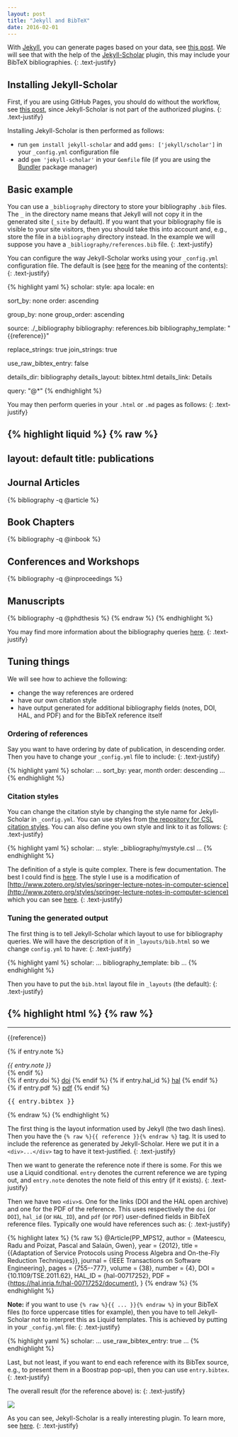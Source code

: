 ```yaml
---
layout: post
title: "Jekyll and BibTeX"
date: 2016-02-01
---
```


With [Jekyll](http://jekyllrb.com), you can generate pages based on your data,
see [this post]({{site.url}}/2016/01/29/github-pages-without-the-workflow.html).
We will see that with the help of the [Jekyll-Scholar](https://github.com/inukshuk/jekyll-scholar) plugin,
this may include your BibTeX bibliographies.
{: .text-justify}

## Installing Jekyll-Scholar

First, if you are using GitHub Pages, you should do without the workflow,
see [this post]({{site.url}}/2016/01/29/gihub-pages-without-the-workflow.html),
since Jekyll-Scholar is not part of the authorized plugins.
{: .text-justify}

Installing Jekyll-Scholar is then performed as follows:

- run `gem install jekyll-scholar` and add `gems: ['jekyll/scholar']` in your `_config.yml` configuration file
- add `gem 'jekyll-scholar'` in your `Gemfile` file (if you are using the [Bundler](http://bundler.io/) package manager)

## Basic example

You can use a `_bibliography` directory to store your bibliography `.bib` files.
The `_` in the directory name means that Jekyll will not copy it in the generated site (`_site` by default).
If you want that your bibliography file is visible to your site visitors,
then you should take this into account and, e.g., store the file in a `bibliography` directory instead.
In the example we will suppose you have a `_bibliography/references.bib` file.
{: .text-justify}

You can configure the way Jekyll-Scholar works using your `_config.yml` configuration file.
The default is (see [here](https://github.com/inukshuk/jekyll-scholar) for the meaning of the contents):
{: .text-justify}

{% highlight yaml %}
scholar:
  style: apa
  locale: en

  sort_by: none
  order: ascending

  group_by: none
  group_order: ascending

  source: ./_bibliography
  bibliography: references.bib
  bibliography_template: "{{reference}}"

  replace_strings: true
  join_strings:    true

  use_raw_bibtex_entry: false

  details_dir:    bibliography
  details_layout: bibtex.html
  details_link:   Details

  query: "@*"
{% endhighlight %}

You may then perform queries in your `.html` or `.md` pages as follows:
{: .text-justify}

{% highlight liquid %}
{% raw %}
---
layout: default
title: publications
---

## Journal Articles

{% bibliography -q @article %}

## Book Chapters

{% bibliography -q @inbook %}

## Conferences and Workshops

{% bibliography -q @inproceedings %}

## Manuscripts

{% bibliography -q @phdthesis %}
{% endraw %}
{% endhighlight %}

You may find more information about the bibliography queries [here](https://github.com/inukshuk/jekyll-scholar).
{: .text-justify}

## Tuning things

We will see how to achieve the following:

- change the way references are ordered
- have our own citation style
- have output generated for additional bibliography fields (notes, DOI, HAL, and PDF)
  and for the BibTeX reference itself

### Ordering of references

Say you want to have ordering by date of publication, in descending order.
Then you have to change your `_config.yml` file to include:
{: .text-justify}

{% highlight yaml %}
scholar:
  ...
  sort_by: year, month
  order: descending
  ...
{% endhighlight %}

### Citation styles

You can change the citation style by changing the style name for Jekyll-Scholar in `_config.yml`.
You can use styles from [the repository for CSL citation styles](https://github.com/citation-style-language/styles).
You can also define you own style and link to it as follows:
{: .text-justify}

{% highlight yaml %}
scholar:
  ...
  style: _bibliography/mystyle.csl
  ...
{% endhighlight %}

The definition of a style is quite complex. There is few documentation.
The best I could find is [here](http://docs.citationstyles.org/en/stable/).
The style I use is a modification of
[http://www.zotero.org/styles/springer-lecture-notes-in-computer-science](http://www.zotero.org/styles/springer-lecture-notes-in-computer-science)
which you can see [here](https://github.com/pascalpoizat/pascalpoizat.github.io/blob/master/src/_bibliography/mystyle.csl).
{: .text-justify}

### Tuning the generated output

The first thing is to tell Jekyll-Scholar which layout to use for bibliography queries.
We will have the description of it in `_layouts/bib.html` so we change `config.yml` to have:
{: .text-justify}

{% highlight yaml %}
scholar:
  ...
  bibliography_template: bib
  ...
{% endhighlight %}

Then you have to put the `bib.html` layout file in `_layouts` (the default):
{: .text-justify}

{% highlight html %}
{% raw %}
---
---
<div class="text-justify">
    {{reference}}
</div>

{% if entry.note %}
<div>
    <em>{{ entry.note }}</em>
</div>
{% endif %}

<div>
    {% if entry.doi %}
    <span><a href="{{ entry.doi | prepend: 'http://doi.org/' }}">doi</a></span>
    {% endif %}
    {% if entry.hal_id %}
    <span><a href="{{ entry.hal_id | prepend: 'http://hal.inria.fr/' }}">hal</a></span>
    {% endif %}
</div>
<div>
    {% if entry.pdf %}
    <span><a href="{{ entry.pdf }}">pdf</a></span>
    {% endif %}
</div>

<div><pre>{{ entry.bibtex }}</pre></div>
{% endraw %}
{% endhighlight %}

The first thing is the layout information used by Jekyll (the two dash lines).
Then you have the `{% raw %}{{ reference }}{% endraw %}` tag. It is used to include the reference as generated by Jekyll-Scholar.
Here we put it in a `<div>...</div>` tag to have it text-justified.
{: .text-justify}

Then we want to generate the reference note if there is some.
For this we use a Liquid conditional.
`entry` denotes the current reference we are typing out, and
`entry.note` denotes the note field of this entry (if it exists).
{: .text-justify}

Then we have two `<div>`s. One for the links (DOI and the HAL open archive) and one for the PDF of the reference.
This uses respectively the `doi` (or `DOI`), `hal_id` (or `HAL_ID`), and `pdf` (or `PDF`) user-defined fields
in BibTeX reference files. Typically one would have references such as:
{: .text-justify}

{% highlight latex %}
{% raw %}
@Article{PP_MPS12,
    author = {Mateescu, Radu and Poizat, Pascal and Salaün, Gwen},
    year = {2012},
    title = {{Adaptation of Service Protocols using Process Algebra and On-the-Fly Reduction Techniques}},
    journal = {IEEE Transactions on Software Engineering},
    pages = {755--777},
    volume = {38},
    number = {4},
    DOI = {10.1109/TSE.2011.62},
    HAL_ID = {hal-00717252},
    PDF = {https://hal.inria.fr/hal-00717252/document},
}
{% endraw %}
{% endhighlight %}

**Note:** if you want to use `{% raw %}{{ ... }}{% endraw %}` in your BibTeX files (to force uppercase titles for example),
then you have to tell Jekyll-Scholar not to interpret this as Liquid templates.
This is achieved by putting in your `_config.yml` file:
{: .text-justify}

{% highlight yaml %}
scholar:
  ...
  use_raw_bibtex_entry: true
  ...
{% endhighlight %}

Last, but not least, if you want to end each reference with its BibTex source, e.g., to present them in a Boostrap pop-up),
then you can use `entry.bibtex`.
{: .text-justify}

The overall result (for the reference above) is:
{: .text-justify}

![]({{site.url}}/posts_images/2016-02-01-image1.png)

As you can see, Jekyll-Scholar is a really interesting plugin.
To learn more, see [here](https://github.com/inukshuk/jekyll-scholar).
{: .text-justify}
